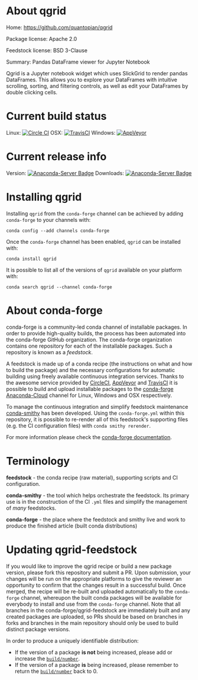 About qgrid
===========

Home: https://github.com/quantopian/qgrid

Package license: Apache 2.0

Feedstock license: BSD 3-Clause

Summary: Pandas DataFrame viewer for Jupyter Notebook

Qgrid is a Jupyter notebook widget which uses SlickGrid to render pandas DataFrames.
This allows you to explore your DataFrames with intuitive scrolling, sorting, and
filtering controls, as well as edit your DataFrames by double clicking cells.


Current build status
====================

Linux: [![Circle CI](https://circleci.com/gh/conda-forge/qgrid-feedstock.svg?style=shield)](https://circleci.com/gh/conda-forge/qgrid-feedstock)
OSX: [![TravisCI](https://travis-ci.org/conda-forge/qgrid-feedstock.svg?branch=master)](https://travis-ci.org/conda-forge/qgrid-feedstock)
Windows: [![AppVeyor](https://ci.appveyor.com/api/projects/status/github/conda-forge/qgrid-feedstock?svg=True)](https://ci.appveyor.com/project/conda-forge/qgrid-feedstock/branch/master)

Current release info
====================
Version: [![Anaconda-Server Badge](https://anaconda.org/conda-forge/qgrid/badges/version.svg)](https://anaconda.org/conda-forge/qgrid)
Downloads: [![Anaconda-Server Badge](https://anaconda.org/conda-forge/qgrid/badges/downloads.svg)](https://anaconda.org/conda-forge/qgrid)

Installing qgrid
================

Installing `qgrid` from the `conda-forge` channel can be achieved by adding `conda-forge` to your channels with:

```
conda config --add channels conda-forge
```

Once the `conda-forge` channel has been enabled, `qgrid` can be installed with:

```
conda install qgrid
```

It is possible to list all of the versions of `qgrid` available on your platform with:

```
conda search qgrid --channel conda-forge
```


About conda-forge
=================

conda-forge is a community-led conda channel of installable packages.
In order to provide high-quality builds, the process has been automated into the
conda-forge GitHub organization. The conda-forge organization contains one repository
for each of the installable packages. Such a repository is known as a *feedstock*.

A feedstock is made up of a conda recipe (the instructions on what and how to build
the package) and the necessary configurations for automatic building using freely
available continuous integration services. Thanks to the awesome service provided by
[CircleCI](https://circleci.com/), [AppVeyor](http://www.appveyor.com/)
and [TravisCI](https://travis-ci.org/) it is possible to build and upload installable
packages to the [conda-forge](https://anaconda.org/conda-forge)
[Anaconda-Cloud](http://docs.anaconda.org/) channel for Linux, Windows and OSX respectively.

To manage the continuous integration and simplify feedstock maintenance
[conda-smithy](http://github.com/conda-forge/conda-smithy) has been developed.
Using the ``conda-forge.yml`` within this repository, it is possible to re-render all of
this feedstock's supporting files (e.g. the CI configuration files) with ``conda smithy rerender``.

For more information please check the [conda-forge documentation](https://conda-forge.org/docs/).

Terminology
===========

**feedstock** - the conda recipe (raw material), supporting scripts and CI configuration.

**conda-smithy** - the tool which helps orchestrate the feedstock.
                   Its primary use is in the construction of the CI ``.yml`` files
                   and simplify the management of *many* feedstocks.

**conda-forge** - the place where the feedstock and smithy live and work to
                  produce the finished article (built conda distributions)


Updating qgrid-feedstock
========================

If you would like to improve the qgrid recipe or build a new
package version, please fork this repository and submit a PR. Upon submission,
your changes will be run on the appropriate platforms to give the reviewer an
opportunity to confirm that the changes result in a successful build. Once
merged, the recipe will be re-built and uploaded automatically to the
`conda-forge` channel, whereupon the built conda packages will be available for
everybody to install and use from the `conda-forge` channel.
Note that all branches in the conda-forge/qgrid-feedstock are
immediately built and any created packages are uploaded, so PRs should be based
on branches in forks and branches in the main repository should only be used to
build distinct package versions.

In order to produce a uniquely identifiable distribution:
 * If the version of a package **is not** being increased, please add or increase
   the [``build/number``](http://conda.pydata.org/docs/building/meta-yaml.html#build-number-and-string).
 * If the version of a package **is** being increased, please remember to return
   the [``build/number``](http://conda.pydata.org/docs/building/meta-yaml.html#build-number-and-string)
   back to 0.